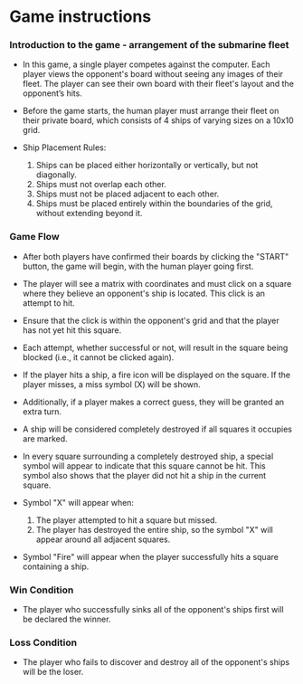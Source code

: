 # Game instructions
### Introduction to the game - arrangement of the submarine fleet
- In this game, a single player competes against the computer. Each player views the opponent's board without seeing any images of their fleet. 
  The player can see their own board with their fleet's layout and the opponent’s hits.

- Before the game starts, the human player must arrange their fleet on their private board, which consists of 4 ships of varying sizes on a 10x10 grid.
- Ship Placement Rules:

  1. Ships can be placed either horizontally or vertically, but not diagonally.
  2. Ships must not overlap each other.
  3. Ships must not be placed adjacent to each other.
  4. Ships must be placed entirely within the boundaries of the grid, without extending beyond it.

### Game Flow
- After both players have confirmed their boards by clicking the "START" button, the game will begin, with the human player going first.
- The player will see a matrix with coordinates and must click on a square where they believe an opponent's ship is located. This click is an attempt to hit.
- Ensure that the click is within the opponent's grid and that the player has not yet hit this square.
- Each attempt, whether successful or not, will result in the square being blocked (i.e., it cannot be clicked again).
- If the player hits a ship, a fire icon will be displayed on the square. If the player misses, a miss symbol (X) will be shown.
- Additionally, if a player makes a correct guess, they will be granted an extra turn.
- A ship will be considered completely destroyed if all squares it occupies are marked.
- In every square surrounding a completely destroyed ship, a special symbol will appear to indicate that this square cannot be hit. This symbol also shows that the player did not hit a ship in the current square.

- Symbol "X" will appear when:
  1. The player attempted to hit a square but missed.
  2. The player has destroyed the entire ship, so the symbol "X" will appear around all adjacent squares.
   
- Symbol "Fire" will appear when the player successfully hits a square containing a ship.  

### Win Condition  
- The player who successfully sinks all of the opponent's ships first will be declared the winner.

### Loss Condition  
- The player who fails to discover and destroy all of the opponent's ships will be the loser.
